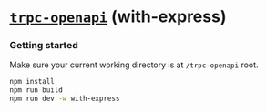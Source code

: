 # [**`trpc-openapi`**](../../README.md) (with-express)

### Getting started

Make sure your current working directory is at `/trpc-openapi` root.

```bash
npm install
npm run build
npm run dev -w with-express
```
